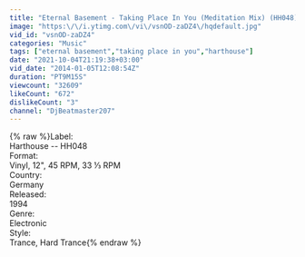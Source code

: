 ```yaml
---
title: "Eternal Basement - Taking Place In You (Meditation Mix) (HH048) HD"
image: "https:\/\/i.ytimg.com\/vi\/vsnOD-zaDZ4\/hqdefault.jpg"
vid_id: "vsnOD-zaDZ4"
categories: "Music"
tags: ["eternal basement","taking place in you","harthouse"]
date: "2021-10-04T21:19:38+03:00"
vid_date: "2014-01-05T12:08:54Z"
duration: "PT9M15S"
viewcount: "32609"
likeCount: "672"
dislikeCount: "3"
channel: "DjBeatmaster207"
---
```

{% raw %}Label:<br />Harthouse ‎-- HH048<br />Format:<br />Vinyl, 12&quot;, 45 RPM, 33 ⅓ RPM <br />Country:<br />Germany<br />Released:<br />1994<br />Genre:<br />Electronic<br />Style:<br />Trance, Hard Trance{% endraw %}
